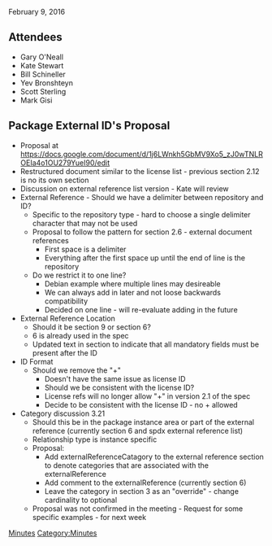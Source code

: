 February 9, 2016

## Attendees

  - Gary O'Neall
  - Kate Stewart
  - Bill Schineller
  - Yev Bronshteyn
  - Scott Sterling
  - Mark Gisi

## Package External ID's Proposal

  - Proposal at
    <https://docs.google.com/document/d/1j6LWnkh5GbMV9Xo5_zJ0wTNLROEIa4o1OU279YueI90/edit>
  - Restructured document similar to the license list - previous section
    2.12 is no its own section
  - Discussion on external reference list version - Kate will review
  - External Reference - Should we have a delimiter between repository
    and ID?
      - Specific to the repository type - hard to choose a single
        delimiter character that may not be used
      - Proposal to follow the pattern for section 2.6 - external
        document references
          - First space is a delimiter
          - Everything after the first space up until the end of line is
            the repository
      - Do we restrict it to one line?
          - Debian example where multiple lines may desireable
          - We can always add <text> in later and not loose backwards
            compatibility
          - Decided on one line - will re-evaluate adding <text> in the
            future
  - External Reference Location
      - Should it be section 9 or section 6?
      - 6 is already used in the spec
      - Updated text in section to indicate that all mandatory fields
        must be present after the ID
  - ID Format
      - Should we remove the "+"
          - Doesn't have the same issue as license ID
          - Should we be consistent with the license ID?
          - License refs will no longer allow "+" in version 2.1 of the
            spec
          - Decide to be consistent with the license ID - no + allowed
  - Category discussion 3.21
      - Should this be in the package instance area or part of the
        external reference (currently section 6 and spdx external
        reference list)
      - Relationship type is instance specific
      - Proposal:
          - Add externalReferenceCatagory to the external reference
            section to denote categories that are associated with the
            externalReference
          - Add comment to the externalReference (currently section 6)
          - Leave the category in section 3 as an "override" - change
            cardinality to optional
      - Proposal was not confirmed in the meeting - Request for some
        specific examples - for next week

[Minutes](Category:Technical "wikilink")
[Category:Minutes](Category:Minutes "wikilink")
